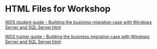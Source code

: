 ﻿# HTML Files for Workshop
[WDS student guide - Building the business migration case with Windows Server and SQL Server.html](https://cloudworkshop.blob.core.windows.net/business-migration-case-with-windows-server-and-sql-server/Whiteboard%20design%20session/WDS%20student%20guide%20-%20Building%20the%20business%20migration%20case%20with%20Windows%20Server%20and%20SQL%20Server.html)

[WDS trainer guide - Building the business migration case with Windows Server and SQL Server.html](https://cloudworkshop.blob.core.windows.net/business-migration-case-with-windows-server-and-sql-server/Whiteboard%20design%20session/WDS%20trainer%20guide%20-%20Building%20the%20business%20migration%20case%20with%20Windows%20Server%20and%20SQL%20Server.html)

